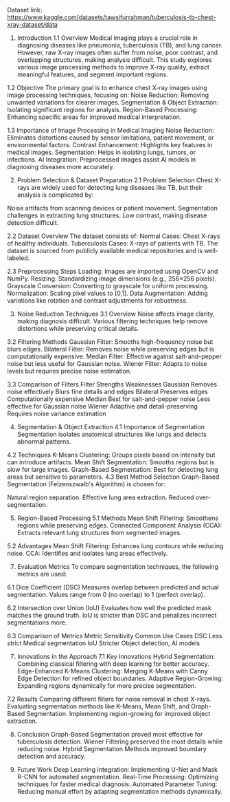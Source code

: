 Dataset link: https://www.kaggle.com/datasets/tawsifurrahman/tuberculosis-tb-chest-xray-dataset/data


1. Introduction
1.1 Overview
Medical imaging plays a crucial role in diagnosing diseases like pneumonia, tuberculosis (TB), and lung cancer. However, raw X-ray images often suffer from noise, poor contrast, and overlapping structures, making analysis difficult. This study explores various image processing methods to improve X-ray quality, extract meaningful features, and segment important regions.

1.2 Objective
The primary goal is to enhance chest X-ray images using image processing techniques, focusing on:
Noise Reduction: Removing unwanted variations for clearer images.
Segmentation & Object Extraction: Isolating significant regions for analysis.
Region-Based Processing: Enhancing specific areas for improved medical interpretation.

1.3 Importance of Image Processing in Medical Imaging
Noise Reduction: Eliminates distortions caused by sensor limitations, patient movement, or environmental factors.
Contrast Enhancement: Highlights key features in medical images.
Segmentation: Helps in isolating lungs, tumors, or infections.
AI Integration: Preprocessed images assist AI models in diagnosing diseases more accurately.


2. Problem Selection & Dataset Preparation
2.1 Problem Selection
Chest X-rays are widely used for detecting lung diseases like TB, but their analysis is complicated by:

Noise artifacts from scanning devices or patient movement.
Segmentation challenges in extracting lung structures.
Low contrast, making disease detection difficult.

2.2 Dataset Overview
The dataset consists of:
Normal Cases: Chest X-rays of healthy individuals.
Tuberculosis Cases: X-rays of patients with TB.
The dataset is sourced from publicly available medical repositories and is well-labeled.

2.3 Preprocessing Steps
Loading: Images are imported using OpenCV and NumPy.
Resizing: Standardizing image dimensions (e.g., 256×256 pixels).
Grayscale Conversion: Converting to grayscale for uniform processing.
Normalization: Scaling pixel values to [0,1].
Data Augmentation: Adding variations like rotation and contrast adjustments for robustness.


3. Noise Reduction Techniques
3.1 Overview
Noise affects image clarity, making diagnosis difficult. Various filtering techniques help remove distortions while preserving critical details.

3.2 Filtering Methods
Gaussian Filter: Smooths high-frequency noise but blurs edges.
Bilateral Filter: Removes noise while preserving edges but is computationally expensive.
Median Filter: Effective against salt-and-pepper noise but less useful for Gaussian noise.
Wiener Filter: Adapts to noise levels but requires precise noise estimation.

3.3 Comparison of Filters
Filter	Strengths	Weaknesses
Gaussian	Removes noise effectively	Blurs fine details and edges
Bilateral	Preserves edges	Computationally expensive
Median	Best for salt-and-pepper noise	Less effective for Gaussian noise
Wiener	Adaptive and detail-preserving	Requires noise variance estimation


4. Segmentation & Object Extraction
4.1 Importance of Segmentation
Segmentation isolates anatomical structures like lungs and detects abnormal patterns.

4.2 Techniques
K-Means Clustering: Groups pixels based on intensity but can introduce artifacts.
Mean Shift Segmentation: Smooths regions but is slow for large images.
Graph-Based Segmentation: Best for detecting lung areas but sensitive to parameters.
4.3 Best Method Selection
Graph-Based Segmentation (Felzenszwalb's Algorithm) is chosen for:

Natural region separation.
Effective lung area extraction.
Reduced over-segmentation.


5. Region-Based Processing
5.1 Methods
Mean Shift Filtering: Smoothens regions while preserving edges.
Connected Component Analysis (CCA): Extracts relevant lung structures from segmented images.

5.2 Advantages
Mean Shift Filtering: Enhances lung contours while reducing noise.
CCA: Identifies and isolates lung areas effectively.


7. Evaluation Metrics
To compare segmentation techniques, the following metrics are used:

6.1 Dice Coefficient (DSC)
Measures overlap between predicted and actual segmentation.
Values range from 0 (no overlap) to 1 (perfect overlap).

6.2 Intersection over Union (IoU)
Evaluates how well the predicted mask matches the ground truth.
IoU is stricter than DSC and penalizes incorrect segmentations more.

6.3 Comparison of Metrics
Metric	Sensitivity	Common Use Cases
DSC	Less strict	Medical segmentation
IoU	Stricter	Object detection, AI models


7. Innovations in the Approach
7.1 Key Innovations
Hybrid Segmentation: Combining classical filtering with deep learning for better accuracy.
Edge-Enhanced K-Means Clustering: Merging K-Means with Canny Edge Detection for refined object boundaries.
Adaptive Region-Growing: Expanding regions dynamically for more precise segmentation.

7.2 Results
Comparing different filters for noise removal in chest X-rays.
Evaluating segmentation methods like K-Means, Mean Shift, and Graph-Based Segmentation.
Implementing region-growing for improved object extraction.

8. Conclusion
Graph-Based Segmentation proved most effective for tuberculosis detection.
Wiener Filtering preserved the most details while reducing noise.
Hybrid Segmentation Methods improved boundary detection and accuracy.

9. Future Work
Deep Learning Integration: Implementing U-Net and Mask R-CNN for automated segmentation.
Real-Time Processing: Optimizing techniques for faster medical diagnosis.
Automated Parameter Tuning: Reducing manual effort by adapting segmentation methods dynamically.

